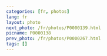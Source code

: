 ```yaml
---
categories: [fr, photos]
lang: fr
layout: photo
next_photo: /fr/photos/P0000139.html
picname: P0000138
prev_photo: /fr/photos/P0000267.html
tags: []
---
```

